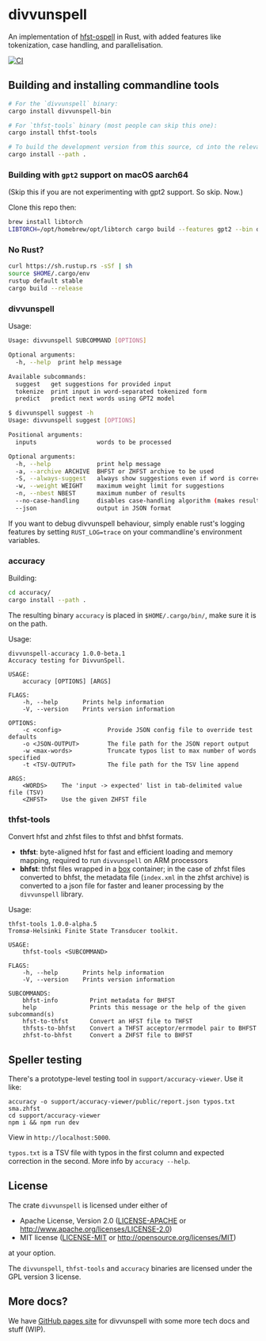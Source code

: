 # divvunspell

An implementation of [hfst-ospell](https://github.com/hfst/hfst-ospell) in Rust, with added features like tokenization, case handling, and parallelisation.

[![CI](https://github.com/divvun/divvunspell/actions/workflows/ci.yml/badge.svg)](https://github.com/divvun/divvunspell/actions/workflows/ci.yml)

## Building and installing commandline tools

```sh
# For the `divvunspell` binary:
cargo install divvunspell-bin

# For `thfst-tools` binary (most people can skip this one):
cargo install thfst-tools

# To build the development version from this source, cd into the relevant directory and:
cargo install --path .
```

### Building with `gpt2` support on macOS aarch64

(Skip this if you are not experimenting with gpt2 support. So skip. Now.)

Clone this repo then:

```bash
brew install libtorch
LIBTORCH=/opt/homebrew/opt/libtorch cargo build --features gpt2 --bin divvunspell
```

### No Rust?

```sh
curl https://sh.rustup.rs -sSf | sh
source $HOME/.cargo/env
rustup default stable
cargo build --release
```

### divvunspell
Usage:

```sh
Usage: divvunspell SUBCOMMAND [OPTIONS]

Optional arguments:
  -h, --help  print help message

Available subcommands:
  suggest   get suggestions for provided input
  tokenize  print input in word-separated tokenized form
  predict   predict next words using GPT2 model

$ divvunspell suggest -h
Usage: divvunspell suggest [OPTIONS]

Positional arguments:
  inputs                 words to be processed

Optional arguments:
  -h, --help             print help message
  -a, --archive ARCHIVE  BHFST or ZHFST archive to be used
  -S, --always-suggest   always show suggestions even if word is correct
  -w, --weight WEIGHT    maximum weight limit for suggestions
  -n, --nbest NBEST      maximum number of results
  --no-case-handling     disables case-handling algorithm (makes results more like hfst-ospell)
  --json                 output in JSON format
```

If you want to debug divvunspell behaviour, simply enable rust's logging
features by setting `RUST_LOG=trace` on your commandline's environment
variables.

### accuracy

Building:
```sh
cd accuracy/
cargo install --path .
```

The resulting binary `accuracy` is placed in `$HOME/.cargo/bin/`, make sure it is on the path.

Usage:

```
divvunspell-accuracy 1.0.0-beta.1
Accuracy testing for DivvunSpell.

USAGE:
    accuracy [OPTIONS] [ARGS]

FLAGS:
    -h, --help       Prints help information
    -V, --version    Prints version information

OPTIONS:
    -c <config>             Provide JSON config file to override test defaults
    -o <JSON-OUTPUT>        The file path for the JSON report output
    -w <max-words>          Truncate typos list to max number of words specified
    -t <TSV-OUTPUT>         The file path for the TSV line append

ARGS:
    <WORDS>    The 'input -> expected' list in tab-delimited value file (TSV)
    <ZHFST>    Use the given ZHFST file
```

### thfst-tools

Convert hfst and zhfst files to thfst and bhfst formats.

- **thfst**: byte-aligned hfst for fast and efficient loading and memory mapping, required to run `divvunspell` on ARM processors
- **bhfst**: thfst files wrapped in a [box](https://github.com/bbqsrc/box) container; in the case of zhfst files converted to bhfst, the metadata file (`index.xml` in the zhfst archive) is converted to a json file for faster and leaner processing by the `divvunspell` library.

Usage:

```
thfst-tools 1.0.0-alpha.5
Tromsø-Helsinki Finite State Transducer toolkit.

USAGE:
    thfst-tools <SUBCOMMAND>

FLAGS:
    -h, --help       Prints help information
    -V, --version    Prints version information

SUBCOMMANDS:
    bhfst-info         Print metadata for BHFST
    help               Prints this message or the help of the given subcommand(s)
    hfst-to-thfst      Convert an HFST file to THFST
    thfsts-to-bhfst    Convert a THFST acceptor/errmodel pair to BHFST
    zhfst-to-bhfst     Convert a ZHFST file to BHFST
```

## Speller testing

There's a prototype-level testing tool in `support/accuracy-viewer`. Use it like:

```
accuracy -o support/accuracy-viewer/public/report.json typos.txt sma.zhfst
cd support/accuracy-viewer
npm i && npm run dev
```

View in `http://localhost:5000`.

`typos.txt` is a TSV file with typos in the first column and expected correction in the second.
More info by `accuracy --help`.

## License

The crate `divvunspell` is licensed under either of

 * Apache License, Version 2.0 ([LICENSE-APACHE](LICENSE-APACHE) or http://www.apache.org/licenses/LICENSE-2.0)
 * MIT license ([LICENSE-MIT](LICENSE-MIT) or http://opensource.org/licenses/MIT)

at your option.

The `divvunspell`, `thfst-tools` and `accuracy` binaries are licensed under the GPL version 3 license.

## More docs?

We have [GitHub pages site](https://divvun.github.io/divvunspell/) for
divvunspell with some more tech docs and stuff (WIP).
